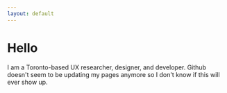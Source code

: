 ```yaml
---
layout: default
---
```


<div class="container">
  <div class="row">
    <div class="col-xs-8 col-xs-offset 2">
      <h1>Hello</h1>
      <p>I am a Toronto-based UX researcher, designer, and developer. Github doesn't seem to be updating my pages anymore so I don't know if this will ever show up.</p>
    </div>
  </div>
</div>

